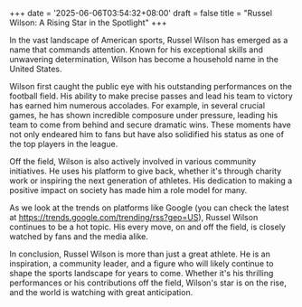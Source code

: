 +++
date = '2025-06-06T03:54:32+08:00'
draft = false
title = "Russel Wilson: A Rising Star in the Spotlight"
+++

In the vast landscape of American sports, Russel Wilson has emerged as a name that commands attention. Known for his exceptional skills and unwavering determination, Wilson has become a household name in the United States. 

Wilson first caught the public eye with his outstanding performances on the football field. His ability to make precise passes and lead his team to victory has earned him numerous accolades. For example, in several crucial games, he has shown incredible composure under pressure, leading his team to come from behind and secure dramatic wins. These moments have not only endeared him to fans but have also solidified his status as one of the top players in the league.

Off the field, Wilson is also actively involved in various community initiatives. He uses his platform to give back, whether it's through charity work or inspiring the next generation of athletes. His dedication to making a positive impact on society has made him a role model for many.

As we look at the trends on platforms like Google (you can check the latest at https://trends.google.com/trending/rss?geo=US), Russel Wilson continues to be a hot topic. His every move, on and off the field, is closely watched by fans and the media alike. 

In conclusion, Russel Wilson is more than just a great athlete. He is an inspiration, a community leader, and a figure who will likely continue to shape the sports landscape for years to come. Whether it's his thrilling performances or his contributions off the field, Wilson's star is on the rise, and the world is watching with great anticipation.